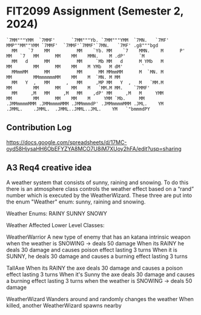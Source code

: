 # FIT2099 Assignment (Semester 2, 2024)

```
`7MM"""YMM  `7MMF'      `7MM"""Yb. `7MM"""YMM  `7MN.   `7MF'    MMP""MM""YMM `7MMF'  `7MMF'`7MMF'`7MN.   `7MF' .g8"""bgd  
  MM    `7    MM          MM    `Yb. MM    `7    MMN.    M      P'   MM   `7   MM      MM    MM    MMN.    M .dP'     `M  
  MM   d      MM          MM     `Mb MM   d      M YMb   M           MM        MM      MM    MM    M YMb   M dM'       `  
  MMmmMM      MM          MM      MM MMmmMM      M  `MN. M           MM        MMmmmmmmMM    MM    M  `MN. M MM           
  MM   Y  ,   MM      ,   MM     ,MP MM   Y  ,   M   `MM.M           MM        MM      MM    MM    M   `MM.M MM.    `7MMF'
  MM     ,M   MM     ,M   MM    ,dP' MM     ,M   M     YMM           MM        MM      MM    MM    M     YMM `Mb.     MM  
.JMMmmmmMMM .JMMmmmmMMM .JMMmmmdP' .JMMmmmmMMM .JML.    YM         .JMML.    .JMML.  .JMML..JMML..JML.    YM   `"bmmmdPY  
```

## Contribution Log
https://docs.google.com/spreadsheets/d/17MC-oyd58HjysaHH6ObEFYZYA8MCO7U8iM7XUoy2hFA/edit?usp=sharing

## A3 Req4 creative idea
A weather system that consists of sunny, raining and snowing.
To do this there is an atmosphere class controls the weather effect based on a “rand” number which is executed by 
the WeatherWizard. These three are put into the enum "Weather" enum: sunny, raining and snowing.


Weather Enums:
RAINY
SUNNY
SNOWY


Weather Affected Lower Level Classes:

WeatherWarrior
A new type of enemy that has an katana intrinsic weapon 
when the weather is SNOWING -> deals 50 damage
When its RAINY he deals 30 damage and causes poison effect lasting 3 turns
When it is SUNNY, he deals 30 damage and causes a burning effect lasting 3 turns

TallAxe
When its RAINY the axe deals 30 damage and causes a poison effect lasting 3 turns
When it's Sunny the axe deals 30 damage and causes a burning effect lasting 3 turns
when the weather is SNOWING -> deals 50 damage

WeatherWizard
Wanders around and randomly changes the weather
When killed, another WeatherWizard spawns nearby







